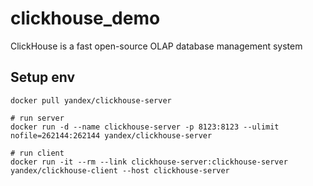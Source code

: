 # clickhouse_demo
ClickHouse is a fast open-source OLAP database management system

## Setup env

    docker pull yandex/clickhouse-server
    
    # run server
    docker run -d --name clickhouse-server -p 8123:8123 --ulimit nofile=262144:262144 yandex/clickhouse-server
    
    # run client
    docker run -it --rm --link clickhouse-server:clickhouse-server yandex/clickhouse-client --host clickhouse-server
    
